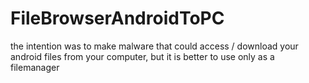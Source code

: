 # FileBrowserAndroidToPC

the intention was to make malware that could access / download your android files from your computer, but it is better to use only as a filemanager
